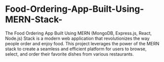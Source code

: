 # Food-Ordering-App-Built-Using-MERN-Stack-
The Food Ordering App Built Using MERN (MongoDB, Express.js, React, Node.js) Stack is a modern web application that revolutionizes the way people order and enjoy food. This project leverages the power of the MERN stack to create a seamless and efficient platform for users to browse, select, and order their favorite dishes from various restaurants.
